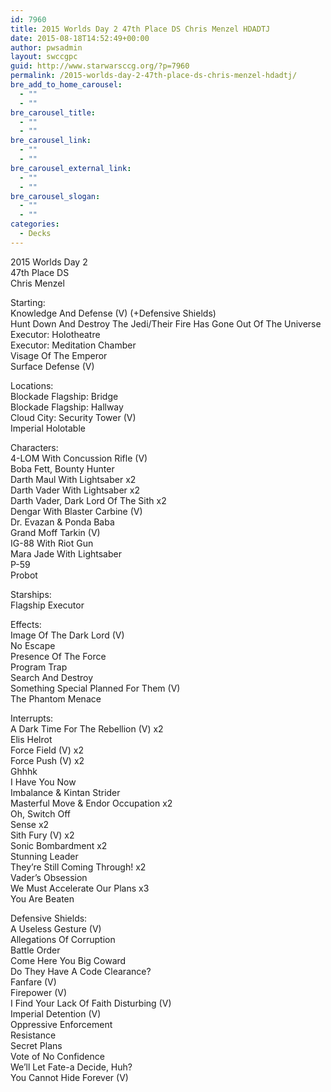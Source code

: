 ```yaml
---
id: 7960
title: 2015 Worlds Day 2 47th Place DS Chris Menzel HDADTJ
date: 2015-08-18T14:52:49+00:00
author: pwsadmin
layout: swccgpc
guid: http://www.starwarsccg.org/?p=7960
permalink: /2015-worlds-day-2-47th-place-ds-chris-menzel-hdadtj/
bre_add_to_home_carousel:
  - ""
  - ""
bre_carousel_title:
  - ""
  - ""
bre_carousel_link:
  - ""
  - ""
bre_carousel_external_link:
  - ""
  - ""
bre_carousel_slogan:
  - ""
  - ""
categories:
  - Decks
---
```

2015 Worlds Day 2  
47th Place DS  
Chris Menzel

Starting:  
Knowledge And Defense (V) (+Defensive Shields)  
Hunt Down And Destroy The Jedi/Their Fire Has Gone Out Of The Universe  
Executor: Holotheatre  
Executor: Meditation Chamber  
Visage Of The Emperor  
Surface Defense (V)

Locations:  
Blockade Flagship: Bridge  
Blockade Flagship: Hallway  
Cloud City: Security Tower (V)  
Imperial Holotable

Characters:  
4-LOM With Concussion Rifle (V)  
Boba Fett, Bounty Hunter  
Darth Maul With Lightsaber x2  
Darth Vader With Lightsaber x2  
Darth Vader, Dark Lord Of The Sith x2  
Dengar With Blaster Carbine (V)  
Dr. Evazan & Ponda Baba  
Grand Moff Tarkin (V)  
IG-88 With Riot Gun  
Mara Jade With Lightsaber  
P-59  
Probot

Starships:  
Flagship Executor

Effects:  
Image Of The Dark Lord (V)  
No Escape  
Presence Of The Force  
Program Trap  
Search And Destroy  
Something Special Planned For Them (V)  
The Phantom Menace

Interrupts:  
A Dark Time For The Rebellion (V) x2  
Elis Helrot  
Force Field (V) x2  
Force Push (V) x2  
Ghhhk  
I Have You Now  
Imbalance & Kintan Strider  
Masterful Move & Endor Occupation x2  
Oh, Switch Off  
Sense x2  
Sith Fury (V) x2  
Sonic Bombardment x2  
Stunning Leader  
They&#8217;re Still Coming Through! x2  
Vader&#8217;s Obsession  
We Must Accelerate Our Plans x3  
You Are Beaten

Defensive Shields:  
A Useless Gesture (V)  
Allegations Of Corruption  
Battle Order  
Come Here You Big Coward  
Do They Have A Code Clearance?  
Fanfare (V)  
Firepower (V)  
I Find Your Lack Of Faith Disturbing (V)  
Imperial Detention (V)  
Oppressive Enforcement  
Resistance  
Secret Plans  
Vote of No Confidence  
We&#8217;ll Let Fate-a Decide, Huh?  
You Cannot Hide Forever (V)